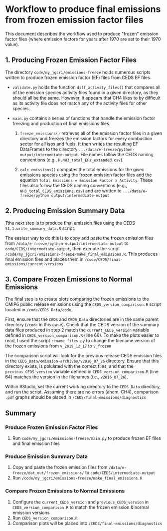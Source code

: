 # Workflow to produce final emissions from frozen emission factor files
This document describes the workflow used to produce "frozen" emission factor files (where emission factors for years after 1970 are set to their 1970 value).

## 1. Producing Frozen Emission Factor Files
The directory `code/my_jgcri/emissions-freeze` holds numerous scripts written to produce frozen emission factor (EF) files from CEDS EF files. 

* `validate.py` holds the function `diff_activity_files()` that compares all of the emission species activity files found in a given directory, as they should all be the same. However, it appears that CH4 likes to by difficult as its activity file does not match any of the activity files for other species.

* `main.py` contains a series of functions that handle the emission factor freezing and production of final emissions files.
  1. `freeze_emissions()` retrieves all of the emission factor files in a given directory and freezes the emission factors for every combustion sector for all isos and fuels. It then writes the resulting EF DataFrames to the directory `.../data/e-freeze/python-output/intermediate-output`. File names follow the CEDS naming conventions (e.g., `H.NH3_total_EFs_extended.csv`). 

  2. `calc_emissions()` computes the total emissions for the given emissions species using the frozen emission factor files and the equation `Total Emissions = Emission Factor x Activity`. These files also follow the CEDS naming conventions (e.g., `NH3_total_CEDS_emissions.csv`) and are written to `.../data/e-freeze/python-output/intermediate-output`

## 2. Producing Emission Summary Data
Tthe next step is to produce final emission files using the CEDS `S1.1.write_summary_data.R` script. 

The easiest way to do this is to copy and paste the frozen emission files from `/data/e-freeze/python-output/intermediate-output` to `code/CEDS/intermediate-output`, then execute the script `/code/my_jgcri/emissions-freeze/make_final_emissions.R`. This produces final emission files and places them in `/code/CEDS/final-emissions/current-versions`

## 3. Compare Frozen Emissions to Normal Emissions
The final step is to create plots comparing the frozen emissions to the CMIP6 public release emissions using the `CEDS_version_comparison.R` script located in `/code/CEDS_Data/code`. 

First, ensure that the `CEDS` and `CEDS_Data` directories are in the same parent directory (`/code` in this case). Check that the CEDS version of the summary data files produced in step 2 match the `current_CEDS_version` variable defined in `CEDS_version_comparison.R` (line 66). To make the plots easier to read, I used the script `rename_files.py` to change the filename version of the frozen emissions from `v_2019_12_17` to `v_frozen`

The comparison script will look for the previous release CEDS emission files in the `CEDS_Data/emission-archives/v2016_07_26` directory. Ensure that this directory exists, is polulated with the correct files, and that the `previous_CEDS_version` variable defined in `CEDS_version_comparison.R` (line 64) matches the version in the filenames (i.e., `v2016_07_26`). 

Within RStudio, set the current working directory to the `CEDS_Data` directory, and run the script. Assuming there are no errors (ahem, CH4), comparison `.pdf` graphs should be placed in `/CEDS/final-emissions/diagnostics`

## Summary
### Produce Frozen Emission Factor Files
  1. Run `code/my_jgcri/emissions-freeze/main.py` to produce frozen EF files and final emission files
### Produce Emission Summary Data
  1. Copy and paste the frozen emission files from `/data/e-freeze/dat_out/frozen_emissions/` to `code/CEDS/intermediate-output` 
  2. Run `/code/my_jgcri/emissions-freeze/make_final_emissions.R`
### Compare Frozen Emissions to Normal Emissions
  1. Configure the `current_CEDS_version` and `previous_CEDS_version` in `CEDS_version_comparison.R` to match the frozen emission & normal emission versions
  2. Run `CEDS_version_comparison.R`
  3. Comparison plots will be placed into `/CEDS/final-emissions/diagnostics`
